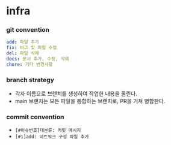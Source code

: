 # infra

### git convention

```yaml
add: 파일 추가
fix: 버그 및 파일 수정
del: 파일 삭제
docs: 문서 추가, 수정, 삭제
chore: 기타 변경사항
```

### branch strategy

- 각자 이름으로 브랜치를 생성하여 작업한 내용을 올린다.
- main 브랜치는 모든 파일을 통합하는 브랜치로, PR을 거쳐 병합한다.

### commit convention

- `[#이슈번호]대분류: 커밋 메시지`
- `[#1]add: 네트워크 구성 파일 추가`

